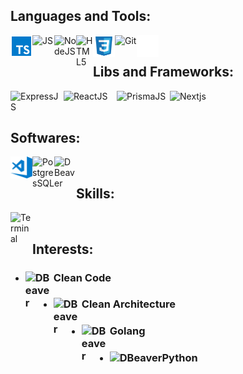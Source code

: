 <!--
<a href="https://" target="_blank"> <img align="left" alt="#" width="35px" src="https://.png"/></a>
-->
## Languages and Tools:

<a href="https://www.typescriptlang.org/" target="_blank"> <img align="left" alt="TypeScript" width="35px" src="./file_type_typescript_official_icon_130107.png"/> </a>
<a href="https://developer.mozilla.org/" target="_blank"> <img align="left" alt="JS" width="35px" src="https://pcodinomebzero.neocities.org/Imagens/javascript1.png"/> </a>
<a href="https://nodejs.org/en/" target="_blank"> <img align="left" alt="NodeJS" width="35px" src="https://cdn.iconscout.com/icon/free/png-256/node-js-1174925.png"/> </a>
<a href="https://www.w3.org/html/" target="_blank"><img align="left" alt="HTML5" width="27px" src="https://logodownload.org/wp-content/uploads/2016/10/html5-logo-9.png" /></a>
<a href="https://www.w3schools.com/css/" target="_blank"><img align="left" alt="CSS3" width="35px" src="./file_type_css_icon_130661.png" /></a>
<a href="https://git-scm.com/" target="_blank"> <img align="left" alt="Git" width="35px" src="https://www.vectorlogo.zone/logos/git-scm/git-scm-icon.svg"/> </a>
<a href="https://github.com/" target="_blank"> <img align="left" alt="GitHub" width="35px" src="https://github.com/Aakarsh-B/trying-repos/blob/master/github.svg"/> </a><br>

## Libs and Frameworks:

<a href="https://expressjs.com/" target="_blank"><img align="left" alt="ExpressJS" width="85px" src="https://icon2.cleanpng.com/20180614/bvu/kisspng-node-js-express-js-javascript-solution-stack-web-a-5b22b9d5187a71.0203114615290024531003.jpg" /></a>
<a href="https://reactjs.org/" target="_blank"><img align="left" alt="ReactJS" width="85px" src="https://logos-download.com/wp-content/uploads/2016/09/React_logo_wordmark.png"/></a>
<a href="https://www.prisma.io/" target="_blank"><img align="left" alt="PrismaJS" width="85px" src="https://cdn.worldvectorlogo.com/logos/prisma-2.svg"/></a>
<a href="https://nextjs.org/" target="_blank"><img align="left" alt="Nextjs" width="75px" src="https://nextjscourse.com/img/next.svg"/></a><br>
<br>

## Softwares:

<a href="https://code.visualstudio.com/" target="_blank"><img align="left" alt="Visual Studio Code" width="35px" src="https://raw.githubusercontent.com/github/explore/80688e429a7d4ef2fca1e82350fe8e3517d3494d/topics/visual-studio-code/visual-studio-code.png" /></a>
<a href="https://www.postgresql.org/" target="_blank"><img align="left" alt="PostgresSQL" width="35px" src="https://wiki.postgresql.org/images/3/30/PostgreSQL_logo.3colors.120x120.png"/></a>
<a href="https://dbeaver.com/" target="_blank"><img align="left" alt="DBeaver" width="35px" src="https://upload.wikimedia.org/wikipedia/commons/b/b5/DBeaver_logo.svg"/></a><br>


## Skills:

<a href="https://github.com/microsoft/terminal" target="_blank"><img align="left" alt="Terminal" width="35px" src="https://upload.wikimedia.org/wikipedia/commons/0/01/Windows_Terminal_Logo_256x256.png"/></a>
<br>

## Interests:

- ### <img align="left" alt="DBeaver" width="45px" src="https://www.flaticon.com/premium-icon/icons/svg/1458/1458497.svg"/> Clean Code
- ### <img align="left" alt="DBeaver" width="45px" src="https://codersopinion.com/images/posts/clean-architecture/clean-architecture.png"/> Clean Architecture
- ### <img align="left" alt="DBeaver" width="45px" src="https://static.wikia.nocookie.net/lpunb/images/e/e4/Gopher2.png/revision/latest?cb=20201126202523"/> Golang
- ### <img align="left" alt="DBeaver" height="45px" src="https://hotmart.s3.amazonaws.com/product_contents/ca78b04d-8f82-4c08-9694-3e0a119a05d0/python.png"/> Python
